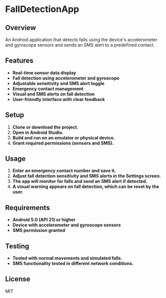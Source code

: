 # FallDetectionApp

## Overview
An Android application that detects falls using the device's accelerometer and gyroscope sensors and sends an SMS alert to a predefined contact.

## Features
- **Real-time sensor data display**
- **Fall detection using accelerometer and gyroscope**
- **Adjustable sensitivity and SMS alert toggle**
- **Emergency contact management**
- **Visual and SMS alerts on fall detection**
- **User-friendly interface with clear feedback**

## Setup
1. **Clone or download the project.**
2. **Open in Android Studio.**
3. **Build and run on an emulator or physical device.**
4. **Grant required permissions (sensors and SMS).**

## Usage
1. **Enter an emergency contact number and save it.**
2. **Adjust fall detection sensitivity and SMS alerts in the Settings screen.**
3. **The app will monitor for falls and send an SMS alert if detected.**
4. **A visual warning appears on fall detection, which can be reset by the user.**

## Requirements
- **Android 5.0 (API 21) or higher**
- **Device with accelerometer and gyroscope sensors**
- **SMS permission granted**

## Testing
- **Tested with normal movements and simulated falls.**
- **SMS functionality tested in different network conditions.**

## License
MIT
